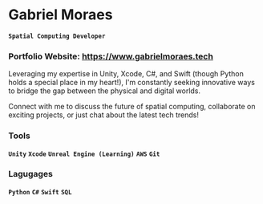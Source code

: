 # Gabriel Moraes

**` Spatial Computing Developer `**

### Portfolio Website: https://www.gabrielmoraes.tech


 Leveraging my expertise in Unity, Xcode, C#, and Swift (though Python holds a special place in my heart!), I'm constantly seeking innovative ways to bridge the gap between the physical and digital worlds.

 Connect with me to discuss the future of spatial computing, collaborate on exciting projects, or just chat about the latest tech trends!

 ### Tools
 **`Unity`**  **`Xcode`**  **`Unreal Engine (Learning)`**  **`AWS`**  **`Git`**

 ### Lagugages
 **`Python`**  **`C#`**  **`Swift`**  **`SQL`**

